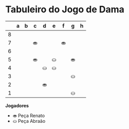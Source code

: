 # Tabuleiro do Jogo de Dama

|   | a | b | c | d | e | f | g | h |
|---|---|---|---|---|---|---|---|---|
| 8 |   |  |   |  |   |  |   |  |
| 7 |  |   |⛂  |   |  | ⛂  |  |   |
| 6 |   |  |   |  |   |  |   |  |
| 5 |   |   |⛂    |   |⛀|    | ⛂  |   |   |
| 4 |   |    | | ⛀| ⛀|  |    |    |  
| 3 |  |  || |   | |⛀   | |   |
| 2 |   |  |   | ⛂|   |  |   | |
| 1 |  |   |  |   |  |   | ⛀ |   |

**Jogadores**

- ⛂ Peça Renato
- ⛀ Peça Abraão